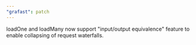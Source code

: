 ```yaml
---
"grafast": patch
---
```


loadOne and loadMany now support "input/output equivalence" feature to enable
collapsing of request waterfalls.
